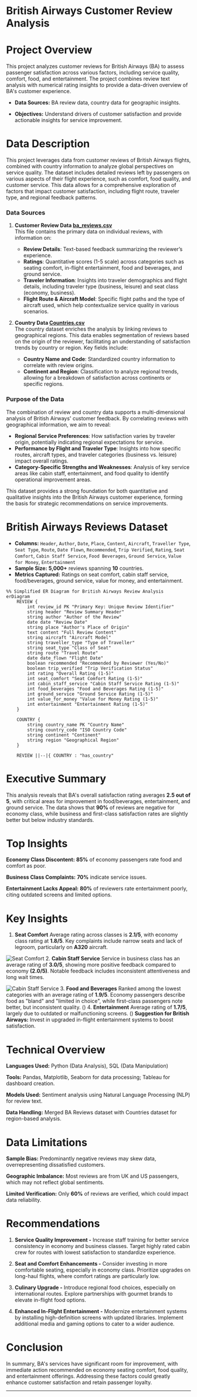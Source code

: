 # British Airways Customer Review Analysis

# Project Overview 
This project analyzes customer reviews for British Airways (BA) to assess passenger satisfaction across various factors, including service quality, comfort, food, and entertainment. The project combines review text analysis with numerical rating insights to provide a data-driven overview of BA's customer experience.

- **Data Sources:** BA review data, country data for geographic insights.

- **Objectives:** Understand drivers of customer satisfaction and provide actionable insights for service improvement.

# Data Description 

This project leverages data from customer reviews of British Airways flights, combined with country information to analyze global perspectives on service quality. The dataset includes detailed reviews left by passengers on various aspects of their flight experience, such as comfort, food quality, and customer service. This data allows for a comprehensive exploration of factors that impact customer satisfaction, including flight route, traveler type, and regional feedback patterns.

### Data Sources
1. **Customer Review Data [ba_reviews.csv](./ba_reviews.csv)**  
   This file contains the primary data on individual reviews, with information on:
   - **Review Details**: Text-based feedback summarizing the reviewer’s experience.
   - **Ratings**: Quantitative scores (1-5 scale) across categories such as seating comfort, in-flight entertainment, food and beverages, and ground service.
   - **Traveler Information**: Insights into traveler demographics and flight details, including traveler type (business, leisure) and seat class (economy, business).
   - **Flight Route & Aircraft Model**: Specific flight paths and the type of aircraft used, which help contextualize service quality in various scenarios.

2. **Country Data [Countries.csv](./Countries.csv)**  
   The country dataset enriches the analysis by linking reviews to geographical regions. This data enables segmentation of reviews based on the origin of the reviewer, facilitating an understanding of satisfaction trends by country or region. Key fields include:
   - **Country Name and Code**: Standardized country information to correlate with review origins.
   - **Continent and Region**: Classification to analyze regional trends, allowing for a breakdown of satisfaction across continents or specific regions.

### Purpose of the Data
The combination of review and country data supports a multi-dimensional analysis of British Airways' customer feedback. By correlating reviews with geographical information, we aim to reveal:
   - **Regional Service Preferences**: How satisfaction varies by traveler origin, potentially indicating regional expectations for service.
   - **Performance by Flight and Traveler Type**: Insights into how specific routes, aircraft types, and traveler categories (business vs. leisure) impact overall ratings.
   - **Category-Specific Strengths and Weaknesses**: Analysis of key service areas like cabin staff, entertainment, and food quality to identify operational improvement areas.

This dataset provides a strong foundation for both quantitative and qualitative insights into the British Airways customer experience, forming the basis for strategic recommendations on service improvements.

# British Airways Reviews Dataset
- **Columns:** `Header`, `Author`, `Date`, `Place`, `Content`, `Aircraft`, `Traveller Type`, `Seat Type`, `Route`, `Date Flown`, `Recommended`, `Trip Verified`, `Rating`, `Seat Comfort`, `Cabin Staff Service`, `Food Beverages`, `Ground Service`, `Value for Money`, `Entertainment`
- **Sample Size:** **5,000+** reviews spanning **10** countries.
- **Metrics Captured:** Ratings on seat comfort, cabin staff service, food/beverages, ground service, value for money, and entertainment.
```mermaid
%% Simplified ER Diagram for British Airways Review Analysis
erDiagram
    REVIEW {
        int review_id PK "Primary Key: Unique Review Identifier"
        string header "Review Summary Header"
        string author "Author of the Review"
        date date "Review Date"
        string place "Author's Place of Origin"
        text content "Full Review Content"
        string aircraft "Aircraft Model"
        string traveller_type "Type of Traveller"
        string seat_type "Class of Seat"
        string route "Travel Route"
        date date_flown "Flight Date"
        boolean recommended "Recommended by Reviewer (Yes/No)"
        boolean trip_verified "Trip Verification Status"
        int rating "Overall Rating (1-5)"
        int seat_comfort "Seat Comfort Rating (1-5)"
        int cabin_staff_service "Cabin Staff Service Rating (1-5)"
        int food_beverages "Food and Beverages Rating (1-5)"
        int ground_service "Ground Service Rating (1-5)"
        int value_for_money "Value for Money Rating (1-5)"
        int entertainment "Entertainment Rating (1-5)"
    }
    
    COUNTRY {
        string country_name PK "Country Name"
        string country_code "ISO Country Code"
        string continent "Continent"
        string region "Geographical Region"
    }

    REVIEW ||--|{ COUNTRY : "has_country"

```
# Executive Summary 
This analysis reveals that BA's overall satisfaction rating averages **2.5 out of 5**, with critical areas for improvement in food/beverages, entertainment, and ground service. The data shows that **90%** of reviews are negative for economy class, while business and first-class satisfaction rates are slightly better but below industry standards.

# Top Insights
**Economy Class Discontent:** **85%** of economy passengers rate food and comfort as poor.

**Business Class Complaints:** **70%** indicate service issues.

**Entertainment Lacks Appeal:** **80%** of reviewers rate entertainment poorly, citing outdated screens and limited options.

# Key Insights 

1. **Seat Comfort**
Average rating across classes is **2.1/5**, with economy class rating at **1.8/5**.
Key complaints include narrow seats and lack of legroom, particularly on **A320** aircraft.

![Seat Comfort](https://github.com/PrathamAnalytics/British-Airways-Review-Tableau-Project/blob/main/Seat%20Comfort.png?raw=true)
2. **Cabin Staff Service**
Service in business class has an average rating of **3.0/5**, showing more positive feedback compared to economy **(2.0/5)**.
Notable feedback includes inconsistent attentiveness and long wait times.

![Cabin Staff Service](https://github.com/PrathamAnalytics/British-Airways-Review-Tableau-Project/blob/main/Cabin%20Staff%20Service.png?raw=true)
3. **Food and Beverages**
Ranked among the lowest categories with an average rating of **1.9/5**.
Economy passengers describe food as "bland" and "limited in choice", while first-class passengers note better, but inconsistent quality.
()
4. **Entertainment**
Average rating of **1.7/5**, largely due to outdated or malfunctioning screens.
()
**Suggestion for British Airways:** Invest in upgraded in-flight entertainment systems to boost satisfaction.

# Technical Overview 
**Languages Used:** Python (Data Analysis), SQL (Data Manipulation)

**Tools:** Pandas, Matplotlib, Seaborn for data processing; Tableau for dashboard creation.

**Models Used:** Sentiment analysis using Natural Language Processing (NLP) for review text.

**Data Handling:** Merged BA Reviews dataset with Countries dataset for region-based analysis.

# Data Limitations 
**Sample Bias:** Predominantly negative reviews may skew data, overrepresenting dissatisfied customers.

**Geographic Imbalance:** Most reviews are from UK and US passengers, which may not reflect global sentiments.

**Limited Verification:** Only **60%** of reviews are verified, which could impact data reliability.

# Recommendations 

1. **Service Quality Improvement -**
Increase staff training for better service consistency in economy and business classes.
Target highly rated cabin crew for routes with lowest satisfaction to standardize experience.

2. **Seat and Comfort Enhancements -**
Consider investing in more comfortable seating, especially in economy class.
Prioritize upgrades on long-haul flights, where comfort ratings are particularly low.

3. **Culinary Upgrade -**
Introduce regional food choices, especially on international routes.
Explore partnerships with gourmet brands to elevate in-flight food options.

4. **Enhanced In-Flight Entertainment -**
Modernize entertainment systems by installing high-definition screens with updated libraries.
Implement additional media and gaming options to cater to a wider audience.

# Conclusion 

In summary, BA's services have significant room for improvement, with immediate action recommended on economy seating comfort, food quality, and entertainment offerings. Addressing these factors could greatly enhance customer satisfaction and retain passenger loyalty.

---
